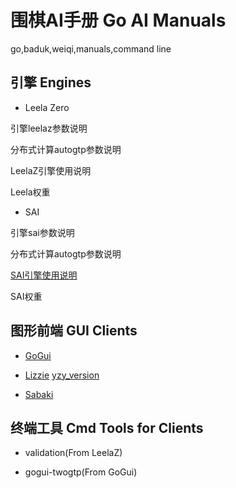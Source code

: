 # 围棋AI手册 Go AI Manuals
go,baduk,weiqi,manuals,command line



## 引擎 Engines

* Leela Zero

引擎leelaz参数说明

分布式计算autogtp参数说明

LeelaZ引擎使用说明

Leela权重

* SAI

引擎sai参数说明

分布式计算autogtp参数说明

[SAI引擎使用说明](Engines/SAI/SAI_zhCN.MD)

SAI权重

## 图形前端 GUI Clients

* [GoGui](https://github.com/Remi-Coulom/gogui)

* [Lizzie](https://github.com/featurecat/lizzie) [yzy_version](https://github.com/yzyray/lizzie_adv)

* [Sabaki](https://github.com/SabakiHQ/Sabaki)

## 终端工具 Cmd Tools for Clients

* validation(From LeelaZ)

* gogui-twogtp(From GoGui)
